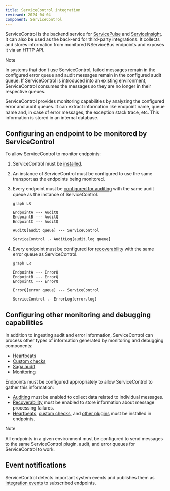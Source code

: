 ```yaml
---
title: ServiceControl integration
reviewed: 2024-04-04
component: ServiceControl
---
```


ServiceControl is the backend service for [ServicePulse](/servicepulse) and [ServiceInsight](/serviceinsight). It can also be used as the back-end for third-party integrations. It collects and stores information from monitored NServiceBus endpoints and exposes it via an HTTP API.

> [!NOTE]
> In systems that don't use ServiceControl, failed messages remain in the configured error queue and audit messages remain in the configured audit queue. If ServiceControl is introduced into an existing environment, ServiceControl consumes the messages so they are no longer in their respective queues.

ServiceControl provides monitoring capabilities by analyzing the configured error and audit queues. It can extract information like endpoint name, queue name and, in case of error messages, the exception stack trace, etc. This information is stored in an internal database.

## Configuring an endpoint to be monitored by ServiceControl

To allow ServiceControl to monitor endpoints:

1. ServiceControl must be [installed](/servicecontrol/installation.md).
2. An instance of ServiceControl must be configured to use the same transport as the endpoints being monitored.
3. Every endpoint must be [configured for auditing](/nservicebus/operations/auditing.md#configuring-auditing) with the same audit queue as the instance of ServiceControl.

   ```mermaid
   graph LR

   EndpointA --- AuditQ
   EndpointB --- AuditQ
   EndpointC --- AuditQ

   AuditQ[audit queue] --- ServiceControl

   ServiceControl .- AuditLog[audit.log queue]
   ```

4. Every endpoint must be configured for [recoverability](/nservicebus/recoverability/) with the same error queue as ServiceControl.

   ```mermaid
   graph LR

   EndpointA --- ErrorQ
   EndpointB --- ErrorQ
   EndpointC --- ErrorQ

   ErrorQ[error queue] --- ServiceControl

   ServiceControl .- ErrorLog[error.log]
   ```

## Configuring other monitoring and debugging capabilities

In addition to ingesting audit and error information, ServiceControl can process other types of information generated by monitoring and debugging components:

- [Heartbeats](/monitoring/heartbeats/)
- [Custom checks](/monitoring/custom-checks/)
- [Saga audit](/nservicebus/sagas/saga-audit.md)
- [Monitoring](/monitoring)

Endpoints must be configured appropriately to allow ServiceControl to gather this information:

- [Auditing](/nservicebus/operations/auditing.md) must be enabled to collect data related to individual messages.
- [Recoverability](/nservicebus/recoverability) must be enabled to store information about message processing failures.
- [Heartbeats](/monitoring/heartbeats/install-plugin.md), [custom checks](/monitoring/custom-checks/install-plugin.md), and [other plugins](/servicecontrol/plugins/) must be installed in endpoints.

> [!NOTE]
> All endpoints in a given environment must be configured to send messages to the same ServiceControl plugin, audit, and error queues for ServiceControl to work.

## Event notifications

ServiceControl detects important system events and publishes them as [integration events](/servicecontrol/contracts.md) to subscribed endpoints.
